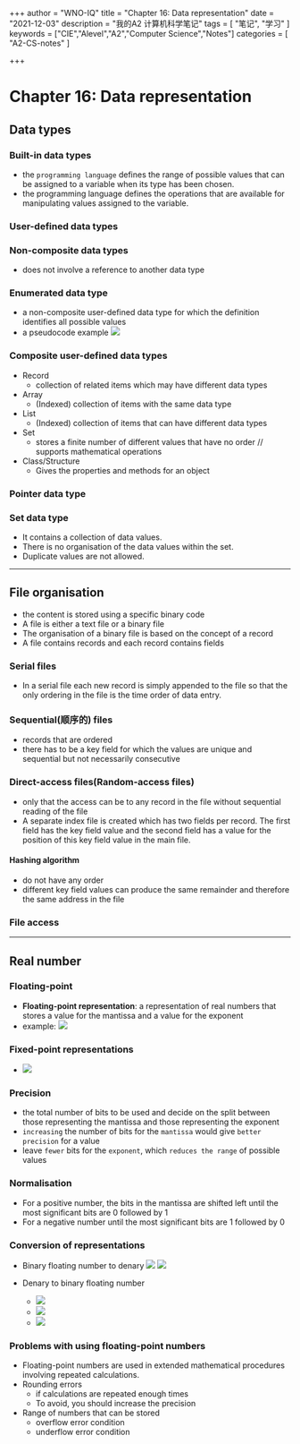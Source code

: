 +++
author = "WNO-IQ"
title = "Chapter 16: Data representation"
date = "2021-12-03"
description = "我的A2 计算机科学笔记"
tags = [
    "笔记",
    "学习"
]
keywords = ["CIE","Alevel","A2","Computer Science","Notes"]
categories = [
    "A2-CS-notes"
]

+++

# Chapter 16: Data representation

## Data types

### Built-in data types

- the `programming language` defines the range of possible values that can be assigned to a variable when its type has been chosen.
- the programming language defines the operations that are available for manipulating values assigned to the variable.

### User-defined data types

### Non-composite data types

- does not involve a reference to another data type

### Enumerated data type

- a non-composite user-defined data type for which the definition identifies all possible values
- a pseudocode example
  ![](/cs-note-img/Pastedimage20211123192324.png)

### Composite user-defined data types

- Record
  - collection of related items which may have different data types
- Array
  - (Indexed) collection of items with the same data type
- List
  - (Indexed) collection of items that can have different data types
- Set
  - stores a finite number of different values that have no order // supports mathematical operations
- Class/Structure
  - Gives the properties and methods for an object

### Pointer data type

### Set data type

- It contains a collection of data values.
- There is no organisation of the data values within the set.
- Duplicate values are not allowed.

---

## File organisation

- the content is stored using a specific binary code
- A file is either a text file or a binary file
- The organisation of a binary file is based on the concept of a record
- A file contains records and each record contains fields

### Serial files

- In a serial file each new record is simply appended to the file so that the only ordering in the file is the time order of data entry.

### Sequential(顺序的) files

- records that are ordered
- there has to be a key field for which the values are unique and sequential but not necessarily consecutive

### Direct-access files(Random-access files)

- only that the access can be to any record in the file without sequential reading of the file
- A separate index file is created which has two fields per record. The first field has the key field value and the second field has a value for the position of this key field value in the main file.

#### Hashing algorithm

- do not have any order
- different key field values can produce the same remainder and therefore the same address in the file

### File access

---

## Real number

### Floating-point

- **Floating-point representation**: a representation of real numbers that stores a value for the mantissa and a value for the exponent
- example:
  ![](cs-note-img/Pastedimage20211116135647.png)

### Fixed-point representations

- ![](cs-note-img/Pastedimage20211116134751.png)

### Precision

- the total number of bits to be used and decide on the split between those representing the mantissa and those representing the exponent
- `increasing` the number of bits for the `mantissa` would give `better precision` for a value
- leave `fewer` bits for the `exponent`, which `reduces the range` of possible values

### Normalisation

- For a positive number, the bits in the mantissa are shifted left until the most significant bits are 0 followed by 1
- For a negative number until the most significant bits are 1 followed by 0

### Conversion of representations

- Binary floating number to denary
  ![](cs-note-img/Pastedimage20211116141202.png)
  ![](cs-note-img/Pastedimage20211116141219.png)

- Denary to binary floating number
  - ![](cs-note-img/Pastedimage20211116141510.png)
  - ![](cs-note-img/Pastedimage20211116141516.png)
  - ![](cs-note-img/Pastedimage20211116141449.png)

### Problems with using floating-point numbers

- Floating-point numbers are used in extended mathematical procedures involving repeated calculations.
- Rounding errors
  - if calculations are repeated enough times
  - To avoid, you should increase the precision
- Range of numbers that can be stored
  - overflow error condition
  - underflow error condition
